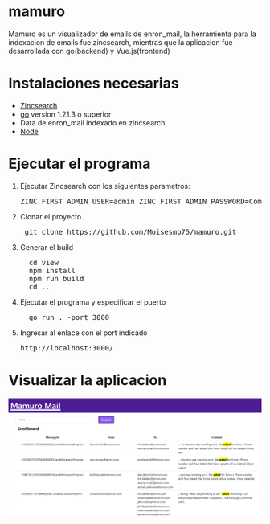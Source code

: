 # mamuro
Mamuro es un visualizador de emails de enron_mail, la herramienta para la indexacion de emails fue zincsearch, mientras que la aplicacion fue desarrollada con go(backend) y Vue.js(frontend)

# Instalaciones necesarias
<ul>
  <li><a href="https://zincsearch-docs.zinc.dev/">Zincsearch</a></li>
  <li><a href="https://go.dev/">go</a> version 1.21.3 o superior</li>
  <li>Data de enron_mail indexado en zincsearch</li>
  <li><a href="https://nodejs.org/en">Node</a></li>
</ul>

# Ejecutar el programa
<ol>
  <li>Ejecutar Zincsearch con los siguientes parametros:</li>
  <pre>
ZINC_FIRST_ADMIN_USER=admin ZINC_FIRST_ADMIN_PASSWORD=Complexpass#123</pre>
  <li>Clonar el proyecto</li>
  <pre> git clone https://github.com/Moisesmp75/mamuro.git</pre>
  <li>Generar el build</li>
  <pre>
  cd view
  npm install
  npm run build
  cd ..</pre>
  <li>Ejecutar el programa y especificar el puerto</li>
  <pre>
  go run . -port 3000</pre>
  <li>Ingresar al enlace con el port indicado</li>
  <pre>http://localhost:3000/</pre>
</ol>

# Visualizar la aplicacion

![imagen](https://github.com/Moisesmp75/mamuro/blob/main/imagen.png)
